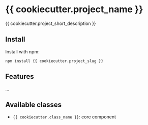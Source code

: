 # {{ cookiecutter.project_name }}

{{ cookiecutter.project_short_description }}

## Install

Install with npm:

    npm install {{ cookiecutter.project_slug }}


## Features

...

## Available classes

* `{{ cookiecutter.class_name }}`: core component
